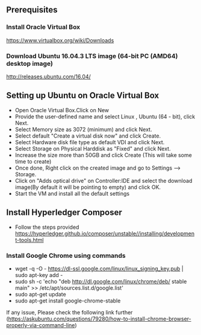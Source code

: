## Prerequisites

### Install Oracle Virtual Box
https://www.virtualbox.org/wiki/Downloads 

### Download Ubuntu 16.04.3 LTS image (**64-bit PC (AMD64) desktop image**)
http://releases.ubuntu.com/16.04/

## Setting up Ubuntu on Oracle Virtual Box

* Open Oracle Virtual Box.Click on New
* Provide the user-defined name and select Linux , Ubuntu (64 - bit), click Next.
* Select Memory size as 3072 (minimum) and click Next.
* Select default "Create a virtual disk now" and click Create.
* Select Hardware disk file type as default VDI and click Next.
* Select Storage on Physical Harddisk as "Fixed" and click Next.
* Increase the size more than 50GB and click Create (This will take some time to create)
* Once done, Right click on the created image and go to Settings --> Storage.
* Click on "Adds optical drive" on Controller:IDE and select the download image(By default it will be pointing to empty) and click OK.
* Start the VM and install all the default settings

## Install Hyperledger Composer
* Follow the steps provided
https://hyperledger.github.io/composer/unstable//installing/development-tools.html

### Install Google Chrome using commands
* wget -q -O - https://dl-ssl.google.com/linux/linux_signing_key.pub | sudo apt-key add - 
* sudo sh -c 'echo "deb http://dl.google.com/linux/chrome/deb/ stable main" >> /etc/apt/sources.list.d/google.list'
* sudo apt-get update 
* sudo apt-get install google-chrome-stable 

If any issue, Please check the following link further (https://askubuntu.com/questions/79280/how-to-install-chrome-browser-properly-via-command-line)


